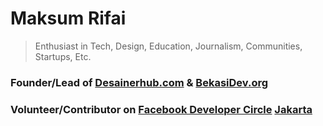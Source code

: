 # Maksum Rifai

> Enthusiast in Tech, Design, Education, Journalism, Communities, Startups, Etc.

### Founder/Lead of [Desainerhub.com](https://github.com/desainerhub) & [BekasiDev.org](https://github.com/Bekasi-Dev-Community)

### Volunteer/Contributor on [Facebook Developer Circle](https://github.com/fbdevelopercircles) [Jakarta](https://github.com/devcjakarta)
